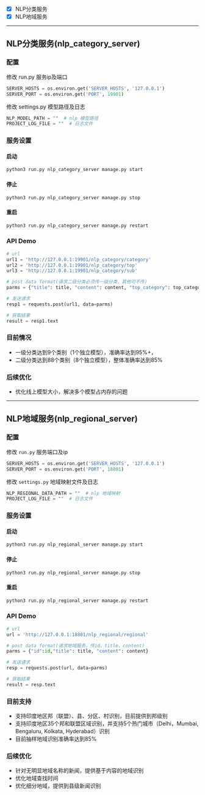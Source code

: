 
- [x] NLP分类服务
- [x] NLP地域服务

---------------

## NLP分类服务(nlp_category_server)

### 配置

修改 run.py 服务ip及端口

```python
SERVER_HOSTS = os.environ.get('SERVER_HOSTS', '127.0.0.1')
SERVER_PORT = os.environ.get('PORT', 19901)
```

修改 settings.py 模型路径及日志

```python
NLP_MODEL_PATH = ""  # nlp 模型路径
PROJECT_LOG_FILE = ""  # 日志文件
```

### 服务设置

#### 启动

```bash
python3 run.py nlp_category_server manage.py start
```

#### 停止

```bash
python3 run.py nlp_category_server manage.py stop
```

#### 重启

```bash
python3 run.py nlp_category_server manage.py restart
```

### API Demo

```python
# url
url1 = 'http://127.0.0.1:19901/nlp_category/category'
url2 = 'http://127.0.0.1:19901/nlp_category/top'
url3 = 'http://127.0.0.1:19901/nlp_category/sub'

# post data format(请求二级分类必须传一级分类，其他可不传) 
parms = {"title": title, "content": content, "top_category": top_category}

# 发送请求
resp1 = requests.post(url1, data=parms)

# 获取结果
result = resp1.text
```

### 目前情况
* 一级分类达到9个类别（1个独立模型），准确率达到95%+，
* 二级分类达到88个类别（8个独立模型），整体准确率达到85%


### 后续优化
* 优化线上模型大小，解决多个模型占内存的问题


---------------

## NLP地域服务(nlp_regional_server)


### 配置

修改 `run.py` 服务端口及ip

```python
SERVER_HOSTS = os.environ.get('SERVER_HOSTS', '127.0.0.1')
SERVER_PORT = os.environ.get('PORT', 18801)
```

修改 `settings.py` 地域映射文件及日志

```python
NLP_REGIONAL_DATA_PATH = ""  # nlp 地域映射
PROJECT_LOG_FILE = ""  # 日志文件
```

### 服务设置

#### 启动

```bash
python3 run.py nlp_regional_server manage.py start
```

#### 停止

```bash
python3 run.py nlp_regional_server manage.py stop
```

#### 重启

```bash
python3 run.py nlp_regional_server manage.py restart
```

### API Demo

```python
# url
url = 'http://127.0.0.1:18801/nlp_regional/regional'

# post data format(请求地域服务，传id、title、content) 
parms = {"id":id,"title": title, "content": content}

# 发送请求
resp = requests.post(url, data=parms)

# 获取结果
result = resp.text
```


### 目前支持
* 支持印度地区邦（联盟）、县、分区、村识别，目前提供到邦级别
* 支持印度地区35个邦和联盟区域识别，并支持5个热门城市（Delhi，Mumbai, Bengaluru, Kolkata, Hyderabad）识别
* 目前抽样地域识别准确率达到85%

### 后续优化
* 针对无明显地域名称的新闻，提供基于内容的地域识别
* 优化地域查找时间
* 优化细分地域，提供到县级新闻识别